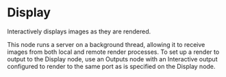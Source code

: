 # Display

Interactively displays images as they are rendered.

This node runs a server on a background thread,
allowing it to receive images from both local and
remote render processes. To set up a render to
output to the Display node, use an Outputs node with
an Interactive output configured to render to the
same port as is specified on the Display node.

